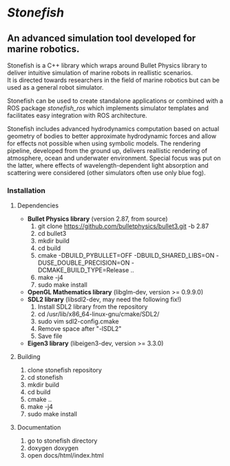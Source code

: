 # ***Stonefish***
## An advanced simulation tool developed for marine robotics.

Stonefish is a C++ library which wraps around Bullet Physics library to deliver intuitive simulation of marine robots in reallistic scenarios.   
It is directed towards researchers in the field of marine robotics but can be used as a general robot simulator. 

Stonefish can be used to create standalone applications or combined with a ROS package *stonefish_ros* which implements 
simulator templates and facilitates easy integration with ROS architecture.

Stonefish includes advanced hydrodynamics computation based on actual geometry of bodies to better approximate hydrodynamic forces and allow for effects not possible when using symbolic models.
The rendering pipeline, developed from the ground up, delivers reallistic rendering of atmosphere, ocean and underwater environment. 
Special focus was put on the latter, where effects of wavelength-dependent light absorption and scattering were considered (other simulators often use only blue fog). 

### Installation
1. Dependencies
    * **Bullet Physics library** (version 2.87, from source)
        1. git clone https://github.com/bulletphysics/bullet3.git -b 2.87
        2. cd bullet3
        3. mkdir build
        4. cd build
        5. cmake -DBUILD_PYBULLET=OFF -DBUILD_SHARED_LIBS=ON -DUSE_DOUBLE_PRECISION=ON -DCMAKE_BUILD_TYPE=Release .. 
        6. make -j4
        7. sudo make install     
    * **OpenGL Mathematics library** (libglm-dev, version >= 0.9.9.0)
    * **SDL2 library** (libsdl2-dev, may need the following fix!)
        1. Install SDL2 library from the repository
        2. cd /usr/lib/x86_64-linux-gnu/cmake/SDL2/
        3. sudo vim sdl2-config.cmake
        4. Remove space after "-lSDL2"
        5. Save file
    * **Eigen3 library** (libeigen3-dev, version >= 3.3.0)

2. Building
    1. clone stonefish repository
    2. cd stonefish
    3. mkdir build
    4. cd build
    5. cmake ..
    6. make -j4
    7. sudo make install

3. Documentation
    1. go to stonefish directory
    2. doxygen doxygen
    3. open docs/html/index.html
